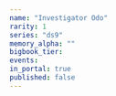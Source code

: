 ```yaml
---
name: "Investigator Odo"
rarity: 1
series: "ds9"
memory_alpha: ""
bigbook_tier:
events:
in_portal: true
published: false
---
```

